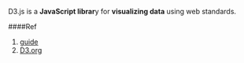 D3.js is a **JavaScript librar**y for **visualizing data** using web standards. 

####Ref
1. [guide](http://wiki.jikexueyuan.com/project/d3wiki/introduction.html)
2. [D3.org](https://d3js.org/)